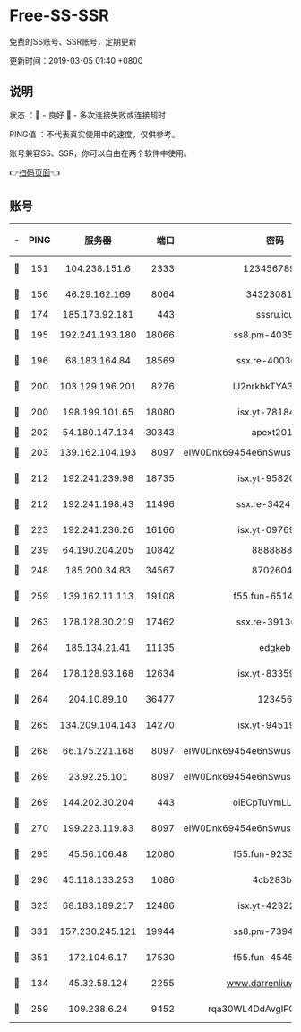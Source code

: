 # Free-SS-SSR

免费的SS账号、SSR账号，定期更新

更新时间：2019-03-05 01:40 +0800

## 说明

状态     ：🙂 - 良好 🙁 - 多次连接失败或连接超时

PING值   ：不代表真实使用中的速度，仅供参考。

账号兼容SS、SSR，你可以自由在两个软件中使用。

👉[扫码页面](https://liesauer.github.io/free-ss-ssr.github.io/)👈

## 账号

|-|PING|服务器|端口|密码|加密方式|区域|
|:----:|:----:|:-----:|-----:|:----:|:----:|:----:|
|🙂|151|104.238.151.6|2333|12345678900|aes-256-cfb|JP|
|🙂|156|46.29.162.169|8064|3432308177|aes-256-cfb|RU|
|🙂|174|185.173.92.181|443|sssru.icu|rc4-md5|RU|
|🙂|195|192.241.193.180|18066|ss8.pm-40352381|aes-256-cfb|US|
|🙂|196|68.183.164.84|18569|ssx.re-40036320|aes-256-cfb|US|
|🙂|200|103.129.196.201|8276|lJ2nrkbkTYA30wv0|aes-256-cfb|US|
|🙂|200|198.199.101.65|18080|isx.yt-78184489|aes-256-cfb|US|
|🙂|202|54.180.147.134|30343|apext2019|chacha20|KR|
|🙂|203|139.162.104.193|8097|eIW0Dnk69454e6nSwuspv9DmS201tQ0D|aes-256-cfb|JP|
|🙂|212|192.241.239.98|18735|isx.yt-95820139|aes-256-cfb|US|
|🙂|212|192.241.198.43|11496|ssx.re-34247087|aes-256-cfb|US|
|🙂|223|192.241.236.26|16166|isx.yt-09769627|aes-256-cfb|US|
|🙂|239|64.190.204.205|10842|88888888|rc4-md5|US|
|🙂|248|185.200.34.83|34567|87026045|aes-256-cfb|US|
|🙂|259|139.162.11.113|19108|f55.fun-65147791|aes-256-cfb|SG|
|🙂|263|178.128.30.219|17462|ssx.re-39136705|aes-256-cfb|SG|
|🙂|264|185.134.21.41|11135|edgkeb|aes-256-cfb|GB|
|🙂|264|178.128.93.168|12634|isx.yt-83359917|aes-256-cfb|SG|
|🙂|264|204.10.89.10|36477|123456|aes-256-cfb|US|
|🙂|265|134.209.104.143|14270|isx.yt-94519084|aes-256-cfb|SG|
|🙂|268|66.175.221.168|8097|eIW0Dnk69454e6nSwuspv9DmS201tQ0D|aes-256-cfb|US|
|🙂|269|23.92.25.101|8097|eIW0Dnk69454e6nSwuspv9DmS201tQ0D|aes-256-cfb|US|
|🙂|269|144.202.30.204|443|oiECpTuVmLLxk4Ts|aes-256-cfb|US|
|🙂|270|199.223.119.83|8097|eIW0Dnk69454e6nSwuspv9DmS201tQ0D|aes-256-cfb|US|
|🙂|295|45.56.106.48|12080|f55.fun-92337003|aes-256-cfb|US|
|🙂|296|45.118.133.253|1086|4cb283b8|aes-256-cfb|SG|
|🙂|323|68.183.189.217|12486|isx.yt-42322942|aes-256-cfb|SG|
|🙂|331|157.230.245.121|19944|ss8.pm-73943906|aes-256-cfb|SG|
|🙂|351|172.104.6.17|17530|f55.fun-45452436|aes-256-cfb|US|
|🙂|134|45.32.58.124|2255|www.darrenliuwei.com|aes-256-cfb|JP|
|🙂|259|109.238.6.24|9452|rqa30WL4DdAvgIFG6Fs3znzTa|aes-256-cfb|FR|
